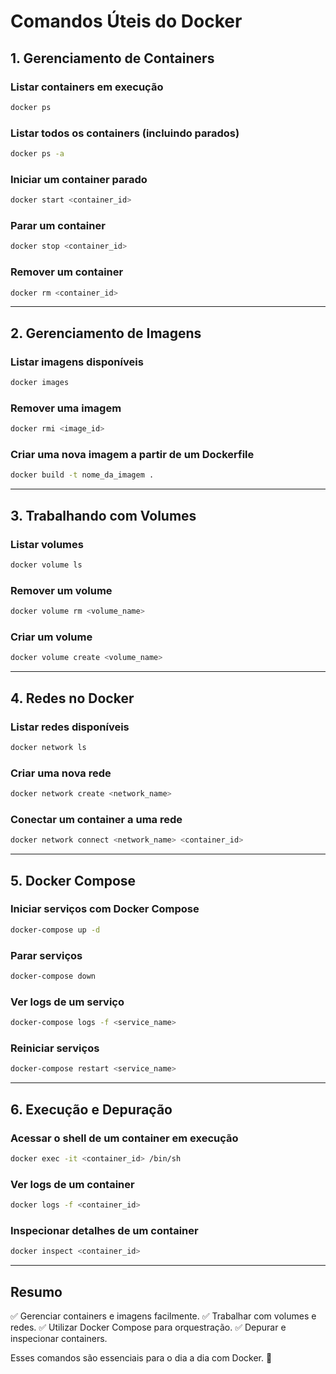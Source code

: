 # Comandos Úteis do Docker

## 1. Gerenciamento de Containers
### Listar containers em execução
```sh
docker ps
```

### Listar todos os containers (incluindo parados)
```sh
docker ps -a
```

### Iniciar um container parado
```sh
docker start <container_id>
```

### Parar um container
```sh
docker stop <container_id>
```

### Remover um container
```sh
docker rm <container_id>
```

---

## 2. Gerenciamento de Imagens
### Listar imagens disponíveis
```sh
docker images
```

### Remover uma imagem
```sh
docker rmi <image_id>
```

### Criar uma nova imagem a partir de um Dockerfile
```sh
docker build -t nome_da_imagem .
```

---

## 3. Trabalhando com Volumes
### Listar volumes
```sh
docker volume ls
```

### Remover um volume
```sh
docker volume rm <volume_name>
```

### Criar um volume
```sh
docker volume create <volume_name>
```

---

## 4. Redes no Docker
### Listar redes disponíveis
```sh
docker network ls
```

### Criar uma nova rede
```sh
docker network create <network_name>
```

### Conectar um container a uma rede
```sh
docker network connect <network_name> <container_id>
```

---

## 5. Docker Compose
### Iniciar serviços com Docker Compose
```sh
docker-compose up -d
```

### Parar serviços
```sh
docker-compose down
```

### Ver logs de um serviço
```sh
docker-compose logs -f <service_name>
```

### Reiniciar serviços
```sh
docker-compose restart <service_name>
```

---

## 6. Execução e Depuração
### Acessar o shell de um container em execução
```sh
docker exec -it <container_id> /bin/sh
```

### Ver logs de um container
```sh
docker logs -f <container_id>
```

### Inspecionar detalhes de um container
```sh
docker inspect <container_id>
```

---

## Resumo
✅ Gerenciar containers e imagens facilmente.
✅ Trabalhar com volumes e redes.
✅ Utilizar Docker Compose para orquestração.
✅ Depurar e inspecionar containers.

Esses comandos são essenciais para o dia a dia com Docker. 🚀

